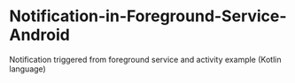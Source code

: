 # Notification-in-Foreground-Service-Android
Notification triggered from foreground service and activity example (Kotlin language)

